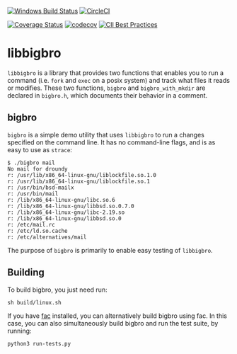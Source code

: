 [![Windows Build Status](https://ci.appveyor.com/api/projects/status/w0uttk4ayga2f45w?svg=true)](https://ci.appveyor.com/project/droundy/bigbro)
[![CircleCI](https://circleci.com/gh/droundy/bigbro.svg?style=svg)](https://circleci.com/gh/droundy/bigbro)
<!-- [![Build Status](https://travis-ci.org/droundy/bigbro.svg?branch=master)](https://travis-ci.org/droundy/bigbro) -->

[![Coverage Status](https://coveralls.io/repos/droundy/bigbro/badge.svg?branch=master&service=github)](https://coveralls.io/github/droundy/bigbro?branch=master)
[![codecov](https://codecov.io/gl/facio/bigbro/branch/master/graph/badge.svg)](https://codecov.io/gl/facio/bigbro)
[![CII Best Practices](https://bestpractices.coreinfrastructure.org/projects/203/badge)](https://bestpractices.coreinfrastructure.org/projects/203)


libbigbro
=========

`libbigbro` is a library that provides two functions that enables you
to run a command (i.e. `fork` and `exec` on a posix system) and track
what files it reads or modifies.  These two functions, `bigbro` and
`bigbro_with_mkdir` are declared in `bigbro.h`, which documents their
behavior in a comment.

bigbro
------

`bigbro` is a simple demo utility that uses `libbigbro` to run a
changes specified on the command line.  It has no command-line flags,
and is as easy to use as `strace`:


    $ ./bigbro mail
    No mail for droundy
    r: /usr/lib/x86_64-linux-gnu/liblockfile.so.1.0
    r: /usr/lib/x86_64-linux-gnu/liblockfile.so.1
    r: /usr/bin/bsd-mailx
    r: /usr/bin/mail
    r: /lib/x86_64-linux-gnu/libc.so.6
    r: /lib/x86_64-linux-gnu/libbsd.so.0.7.0
    r: /lib/x86_64-linux-gnu/libc-2.19.so
    r: /lib/x86_64-linux-gnu/libbsd.so.0
    r: /etc/mail.rc
    r: /etc/ld.so.cache
    r: /etc/alternatives/mail

The purpose of `bigbro` is primarily to enable easy testing of
`libbigbro`.

Building
--------

To build bigbro, you just need run:

    sh build/linux.sh

If you have [fac](http://physics.oregonstate.edu/~roundyd/fac)
installed, you can alternatively build bigbro using fac.  In this
case, you can also simultaneously build bigbro and run the test suite,
by running:

    python3 run-tests.py
